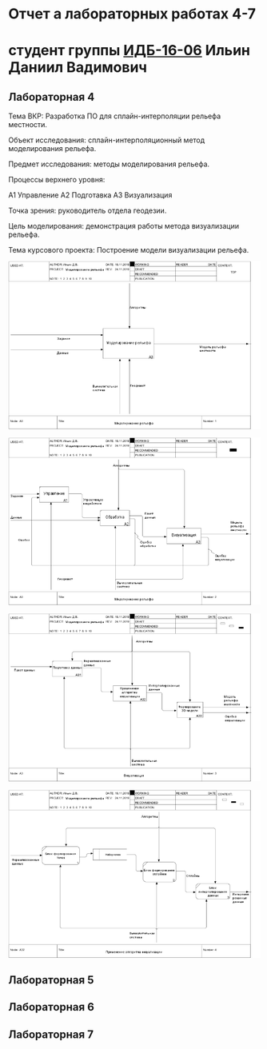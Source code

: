 # Отчет а лабораторных работах 4-7
# студент группы [ИДБ-16-06](https://github.com/stankin/design-2018/wiki/list-idb-16-06) Ильин Даниил Вадимович

## Лабораторная 4

Тема ВКР: Разработка ПО для сплайн-интерполяции рельефа местности.

Объект исследования: сплайн-интерполяционный метод моделирования рельефа.

Предмет исследования: методы моделирования рельефа.

Процессы верхнего уровня:

А1 Управление А2 Подготавка А3 Визуализация

Точка зрения: руководитель отдела геодезии.

Цель моделирования: демонстрация работы метода визуализации рельефа.

Тема курсового проекта: Построение модели визуализации рельефа.

![none](https://github.com/Daniil-Ilin/Kursovaja-Ilin.github.io/blob/master/L4_01_A0.png)

![none](https://github.com/Daniil-Ilin/Kursovaja-Ilin.github.io/blob/master/L4_02_A0.png)

![none](https://github.com/Daniil-Ilin/Kursovaja-Ilin.github.io/blob/master/L4_03_A3.png)

![none](https://github.com/Daniil-Ilin/Kursovaja-Ilin.github.io/blob/master/L4_04_A32.png)

## Лабораторная 5

## Лабораторная 6

## Лабораторная 7
